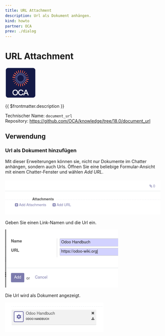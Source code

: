 ```yaml
---
title: URL Attachment
description: Url als Dokument anhängen.
kind: howto
partner: OCA
prev: ./dialog
---
```

# URL Attachment
![icon_oca_app](attachments/icon_oca_app.png)

{{ $frontmatter.description }}

Technischer Name: `document_url`\
Repository: <https://github.com/OCA/knowledge/tree/18.0/document_url>

## Verwendung

### Url als Dokument hinzufügen

Mit dieser Erweiterungen können sie, nicht nur Dokumente im Chatter anhängen, sondern auch Urls. Öffnen Sie eine beliebige Formular-Ansicht mit einem Chatter-Fenster und wählen *Add URL*.

![](attachments/URL%20Attachment%20Add.png)

Geben Sie einen Link-Namen und die Url ein.

![](attachments/URL%20Attachment%20Example.png)

Die Url wird als Dokument angezeigt.

![](attachments/Url%20Attachment%20Display.png)
